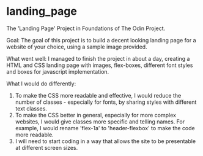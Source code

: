 # landing_page
The 'Landing Page' Project in Foundations of The Odin Project.

Goal: 
The goal of this project is to build a decent looking landing page for a website of your choice, using a sample image provided.

What went well:
I managed to finish the project in about a day, creating a HTML and CSS landing page with images, flex-boxes, different font styles and boxes for javascript implementation.

What I would do differently: 
1. To make the CSS more readable and effective, I would reduce the number of classes - especially for fonts, by sharing styles with different text classes.
2. To make the CSS better in general, especially for more complex websites, I would give classes more specific and telling names. For example, I would rename 'flex-1a' to 'header-flexbox' to make the code more readable.
3. I will need to start coding in a way that allows the site to be presentable at different screen sizes.